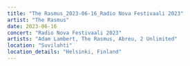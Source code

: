 ```yaml
---
title: "The Rasmus_2023-06-16_Radio Nova Festivaali 2023"
artist: "The Rasmus"
date: 2023-06-16
concert: "Radio Nova Festivaali 2023"
artists: "Adam Lambert, The Rasmus, Abreu, 2 Unlimited"
location: "Suvilahti"
location_details: "Helsinki, Finland"
---
```


